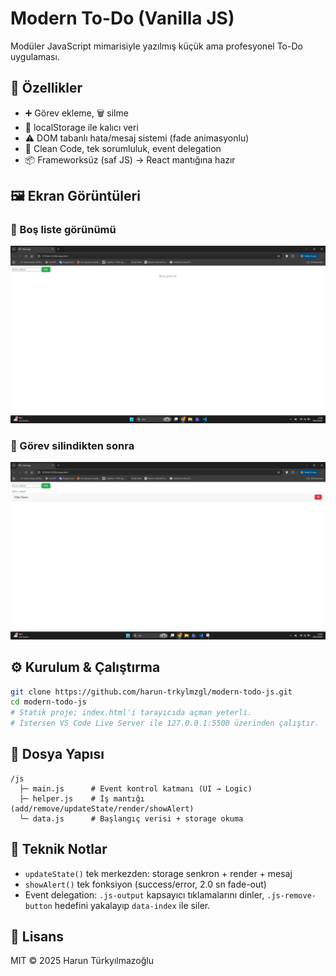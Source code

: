# Modern To-Do (Vanilla JS)

Modüler JavaScript mimarisiyle yazılmış küçük ama profesyonel To-Do uygulaması.

## 🚀 Özellikler
- ➕ Görev ekleme, 🗑️ silme
- 💾 localStorage ile kalıcı veri
- ⚠️ DOM tabanlı hata/mesaj sistemi (fade animasyonlu)
- 🧹 Clean Code, tek sorumluluk, event delegation
- 📦 Frameworksüz (saf JS) → React mantığına hazır

## 🖼️ Ekran Görüntüleri

### 📍 Boş liste görünümü
![Empty](screenshots/empty.png)

### 🧾 Görev silindikten sonra
![Deleted](screenshots/deleted.png)

## ⚙️ Kurulum & Çalıştırma
```bash
git clone https://github.com/harun-trkylmzgl/modern-todo-js.git
cd modern-todo-js
# Statik proje; index.html'i tarayıcıda açman yeterli.
# İstersen VS Code Live Server ile 127.0.0.1:5500 üzerinden çalıştır.
```

## 📂 Dosya Yapısı
```
/js
  ├─ main.js      # Event kontrol katmanı (UI → Logic)
  ├─ helper.js    # İş mantığı (add/remove/updateState/render/showAlert)
  └─ data.js      # Başlangıç verisi + storage okuma
```

## 🧠 Teknik Notlar
- `updateState()` tek merkezden: storage senkron + render + mesaj
- `showAlert()` tek fonksiyon (success/error, 2.0 sn fade-out)
- Event delegation: `.js-output` kapsayıcı tıklamalarını dinler,
  `.js-remove-button` hedefini yakalayıp `data-index` ile siler.

## 🧾 Lisans
MIT © 2025 Harun Türkyılmazoğlu
